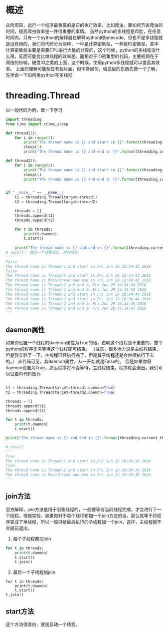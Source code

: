 # 概述
众所周知，运行一个程序最重要的是它的执行效率，比如爬虫，要如何节省爬虫的时间，提高爬虫效率是一件很重要的事情。
虽然python的多线程是鸡肋，在任意时间内，只有一个python的解释器在解释python的bytecode。但也不是多线程就是没有用的，我们的代码分为两种，一种是计算密集型，一种是IO密集型，其中计算密集型主要是需要CPU进行大量的计算的，这个时候，python的多线程没什么用，反而可能会比单线程的效率差。而相对于IO密集型的代码，主要瓶颈在于网络的传输，硬盘IO之类的上面，这个时候，使用python多线程就可以提高其效率。
上面的理解可能稍显有些片面，但不管如何，偏底层的东西先做一个了解，先学会一下如何用python写多线程

# threading.Thread
以一段代码为例，做一下学习
```python
import threading
from time import ctime,sleep

def thread1():
    for i in range(2):
        print("The thread name is {} and start in {}".format(threading.current_thread().name,ctime()))
        sleep(1)
        print("The thread name is {} and end in {}".format(threading.current_thread().name,ctime()))

def thread2():
    for i in range(2):
        print("The thread name is {} and start in {}".format(threading.current_thread().name,ctime()))
        sleep(1)
        print("The thread name is {} and end in {}".format(threading.current_thread().name,ctime()))


if "__main__" == __name__:
    t1 = threading.Thread(target=thread1)
    t2 = threading.Thread(target=thread2)

    threads = []
    threads.append(t1)
    threads.append(t2)

    for t in threads:
        print(t.daemon)
        t.start()
    
    print("The thread name is {} and end in {}".format(threading.current_thread().name,ctime()))
# result： 最后一个线程退出，用时两秒。
'''
False
The thread name is Thread-1 and start in Fri Jun 29 16:34:43 2018
False
The thread name is Thread-2 and start in Fri Jun 29 16:34:43 2018
The thread name is MainThread and end in Fri Jun 29 16:34:43 2018
The thread name is Thread-2 and end in Fri Jun 29 16:34:44 2018
The thread name is Thread-1 and end in Fri Jun 29 16:34:44 2018
The thread name is Thread-2 and start in Fri Jun 29 16:34:44 2018
The thread name is Thread-1 and start in Fri Jun 29 16:34:44 2018
The thread name is Thread-2 and end in Fri Jun 29 16:34:45 2018
The thread name is Thread-1 and end in Fri Jun 29 16:34:45 2018
'''
```

## daemon属性
如果你设置一个线程的daemon属性为True的话，说明这个线程是不重要的，整个python的程序无需等待这个线程即可结束。
（注意，很多地方说是主线程结束，但是我实验了一下，主线程已经执行完了，但是其子线程还是会继续执行下去的。）
从代码可见，其daemon属性，从一开始就是False的。
但是如果你将daemon设置为True，那么程序将不会等待，主线程结束，程序就会退出，我们可以试着将代码改为
```python

t1 = threading.Thread(target=thread1,daemon=True)
t2 = threading.Thread(target=thread2,daemon=True)

threads = []
threads.append(t1)
threads.append(t2)

for t in threads:
    print(t.daemon)
    t.start()

print("The thread name is {} and end in {}".format(threading.current_thread().name,ctime()))

# result
'''
True
The thread name is Thread-1 and start in Fri Jun 29 16:39:36 2018
True
The thread name is Thread-2 and start in Fri Jun 29 16:39:36 2018
The thread name is MainThread and end in Fri Jun 29 16:39:36 2018
'''
```
## join方法
官方解释，join方法是用于阻塞线程的，一般要等待当前线程完成，才会进行下一个线程。根据实验，如果你对于每个线程都加一个join方法的话，那么就等于将程序变成了单线程，所以一般只给最后执行的子线程加一个join，这样，主线程就不会提前退出。
1. 每个子线程都加join
```python
for t in threads:
    print(t.daemon)
    t.start()
    t.join()
```
2. 最后一个子线程加join
```
for t in threads:
    print(t.daemon)
    t.start()
t.join()
```

## start方法
这个方法很直白，就是启动一个线程。
